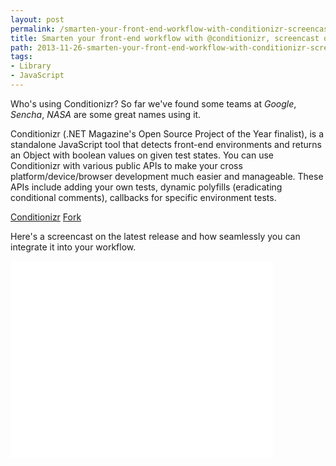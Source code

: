 ```yaml
---
layout: post
permalink: /smarten-your-front-end-workflow-with-conditionizr-screencast-on-all-the-apis/
title: Smarten your front-end workflow with @conditionizr, screencast on all the APIs
path: 2013-11-26-smarten-your-front-end-workflow-with-conditionizr-screencast-on-all-the-apis.md
tags:
- Library
- JavaScript
---
```


Who's using Conditionizr? So far we've found some teams at _Google_, _Sencha_, _NASA_ are some great names using it.

Conditionizr (.NET Magazine's Open Source Project of the Year finalist), is a standalone JavaScript tool that detects front-end environments and returns an Object with boolean values on given test states. You can use Conditionizr with various public APIs to make your cross platform/device/browser development much easier and manageable. These APIs include adding your own tests, dynamic polyfills (eradicating conditional comments), callbacks for specific environment tests.


<div class="download-box">
  <a href="//conditionizr.com">Conditionizr</a>
  <a href="//github.com/conditionizr/conditionizr">Fork</a>
</div>

Here's a screencast on the latest release and how seamlessly you can integrate it into your workflow.

<div class="screencast">
  <iframe width="420" height="315" src="//www.youtube.com/embed/mj4BIUxoEQY" frameborder="0" allowfullscreen></iframe>
</div>
